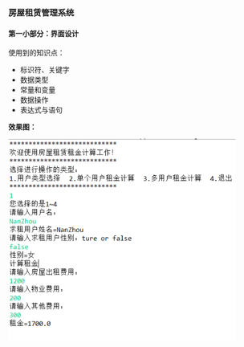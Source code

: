 ### 房屋租赁管理系统

#### 第一小部分：界面设计

  使用到的知识点：

- 标识符、关键字
- 数据类型
- 常量和变量
- 数据操作
- 表达式与语句

**效果图：**

​	<img src="readme.assets/1576230116729.png" alt="1576230116729" style="zoom: 85%;" />

